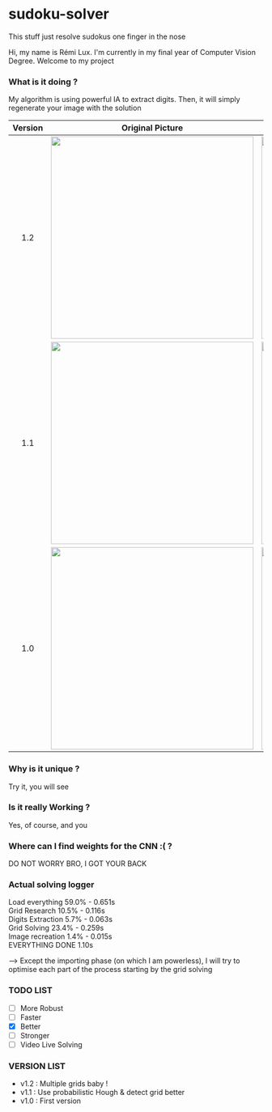 # sudoku-solver
This stuff just resolve sudokus one finger in the nose

Hi, my name is Rémi Lux. I'm currently in my final year of Computer Vision Degree.
Welcome to my project

### What is it doing ?
My algorithm is using powerful IA to extract digits.
Then, it will simply regenerate your image with the solution


| Version | Original Picture      |  Algorithm Output |
:-------------------------:|:-------------------------:|:-------------------------:
1.2 | <img src="https://user-images.githubusercontent.com/39727257/57106087-d5889f00-6d2c-11e9-805f-350233fed9bc.jpg" width="400"/> | <img src="https://user-images.githubusercontent.com/39727257/57106093-d91c2600-6d2c-11e9-95da-c739bb21131e.jpg" width="400"/>
1.1 | <img src="https://user-images.githubusercontent.com/39727257/57035511-89692c00-6c52-11e9-852f-34acd3ed28e4.jpg" width="400"/> | <img src="https://user-images.githubusercontent.com/39727257/57035569-abfb4500-6c52-11e9-9dd2-c7ca6e954a3f.jpg" width="400"/>
1.0 | <img src="https://user-images.githubusercontent.com/39727257/56866566-da6eeb00-69da-11e9-80bf-0f5eb124dce4.jpg" width="400"/> | <img src="https://user-images.githubusercontent.com/39727257/56866569-ec508e00-69da-11e9-9949-baaf827d3f6e.jpg" width="400"/>

### Why is it unique ?
Try it, you will see

### Is it really Working ?
Yes, of course, and you

### Where can I find weights for the CNN :( ?
DO NOT WORRY BRO, I GOT YOUR BACK

### Actual solving logger
Load everything 	59.0% - 0.651s  
Grid Research 		10.5% - 0.116s  
Digits Extraction 	5.7% - 0.063s  
Grid Solving 		23.4% - 0.259s  
Image recreation 	1.4% - 0.015s  
EVERYTHING DONE 	1.10s

--> Except the importing phase (on which I am powerless), 
I will try to optimise each part of the process starting by the grid solving
### TODO LIST
- [ ] More Robust
- [ ] Faster
- [X] Better
- [ ] Stronger
- [ ] Video Live Solving

### VERSION LIST

- v1.2 : Multiple grids baby !
- v1.1 : Use probabilistic Hough & detect grid better
- v1.0 : First version


[sudo_double]: https://user-images.githubusercontent.com/39727257/57106087-d5889f00-6d2c-11e9-805f-350233fed9bc.jpg
[sudo_double_solved]: https://user-images.githubusercontent.com/39727257/57106093-d91c2600-6d2c-11e9-95da-c739bb21131e.jpg
[imgSudoku0NotFilled]: https://user-images.githubusercontent.com/39727257/56866566-da6eeb00-69da-11e9-80bf-0f5eb124dce4.jpg
[imgSudoku0Solved]: https://user-images.githubusercontent.com/39727257/56866569-ec508e00-69da-11e9-9949-baaf827d3f6e.jpg
[imgSudoku1NotFilled]: https://user-images.githubusercontent.com/39727257/57035511-89692c00-6c52-11e9-852f-34acd3ed28e4.jpg
[imgSudoku1Solved]:https://user-images.githubusercontent.com/39727257/57035569-abfb4500-6c52-11e9-9dd2-c7ca6e954a3f.jpg
